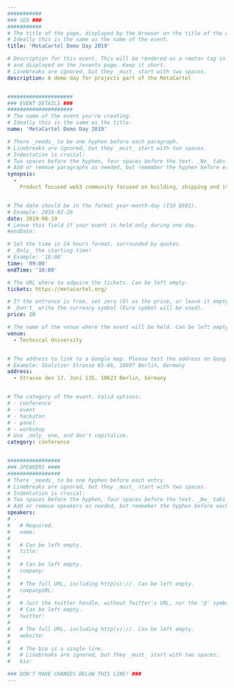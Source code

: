```yaml
---
###########
### SEO ###
###########
# The title of the page, displayed by the browser on the title of the window.
# Ideally this is the same as the name of the event.
title: 'MetaCartel Demo Day 2019'

# Description for this event. This will be rendered as a <meta> tag in the HTML,
# and displayed on the /events page. Keep it short.
# Linebreaks are ignored, but they _must_ start with two spaces.
description: A demo day for projects part of the MetaCartel


#####################
### EVENT DETAILS ###
#####################
# The name of the event you're creating.
# Ideally this is the same as the title.
name: 'MetaCartel Demo Day 2019'

# There _needs_ to be one hyphen before each paragraph.
# Linebreaks are ignored, but they _must_ start with two spaces.
# Indentation is crucial:
# Two spaces before the hyphen, four spaces before the text. _No_ tabs allowed.
# Add or remove paragraphs as needed, but remember the hyphen before each entry.
synopsis:
  -
    Product focused web3 community focused on building, shipping and iterating on user facing products. We are the infamous el cartel de la meta.


# The date should be in the format year-month-day (ISO 8601).
# Example: 2018-02-28
date: 2019-08-19
# Leave this field if your event is held only during one day.
#endDate:

# Set the time in 24 hours format, surrounded by quotes.
# _Only_ the starting time!
# Example: '18:00'
time: '09:00'
endTime: '18:00'

# The URL where to adquire the tickets. Can be left empty.
tickets: https://metacartel.org/

# If the entrance is free, set zero (0) as the price, or leave it empty.
# _Don't_ write the currency symbol (Euro symbol will be used).
price: 20

# The name of the venue where the event will be held. Can be left empty.
venue:
  - Technical University


# The address to link to a Google map. Please test the address on Google Maps.
# Example: Skalitzer Strasse 85-86, 10997 Berlin, Germany
address:
  - Strasse des 17. Juni 135, 10623 Berlin, Germany


# The category of the event. Valid options:
# - conference
# - event
# - hackaton
# - panel
# - workshop
# Use _only_ one, and don't capitalize.
category: conference


#################
### SPEAKERS ####
#################
# There _needs_ to be one hyphen before each entry.
# Linebreaks are ignored, but they _must_ start with two spaces.
# Indentation is crucial:
# Two spaces before the hyphen, four spaces before the text. _No_ tabs allowed.
# Add or remove speakers as needed, but remember the hyphen before each entry.
speakers:
# -
#   # Required.
#   name:
#
#   # Can be left empty.
#   title:
#
#   # Can be left empty.
#   company:
#
#   # The full URL, including http(s)://. Can be left empty.
#   companyURL:
#
#   # Just the twitter handle, without Twitter's URL, nor the '@' symbol.
#   # Can be left empty.
#   twitter:
#
#   # The full URL, including http(s)://. Can be left empty.
#   website:
#
#   # The bio is a single line.
#   # Linebreaks are ignored, but they _must_ start with two spaces.
#   bio:

### DON'T MAKE CHANGES BELOW THIS LINE! ###
---
```

<!-- ### DON'T MAKE CHANGES BELOW THIS LINE! ### -->

<Event-Content/>
